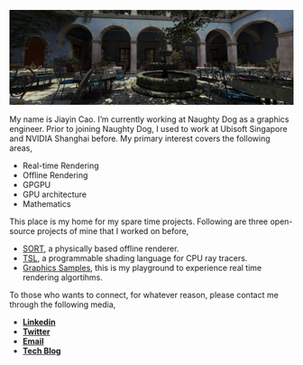 ![](https://raw.githubusercontent.com/JiayinCao/JiayinCao/master/banner.png)

My name is Jiayin Cao. I’m currently working at Naughty Dog as a graphics engineer. Prior to joining Naughty Dog, I used to work at Ubisoft Singapore and NVIDIA Shanghai before. My primary interest covers the following areas,

- Real-time Rendering
- Offline Rendering
- GPGPU
- GPU architecture
- Mathematics

This place is my home for my spare time projects. Following are three open-source projects of mine that I worked on before,
- [SORT](http://sort-renderer.com/), a physically based offline renderer.
- [TSL](https://jiayincao.github.io/Tiny-Shading-Language/), a programmable shading language for CPU ray tracers.
- [Graphics Samples](https://github.com/JiayinCao/Graphics-Samples), this is my playground to experience real time rendering algortihms.

To those who wants to connect, for whatever reason, please contact me through the following media,

- [**Linkedin**](https://www.linkedin.com/in/caojiayin/)
- [**Twitter**](https://twitter.com/Jiayin_Cao)
- [**Email**](mailto:caojiayin1985@gmail.com)
- [**Tech Blog**](https://agraphicsguynotes.com/)

